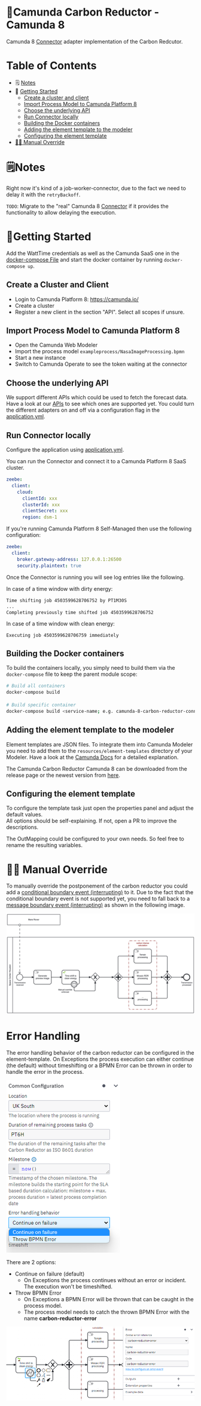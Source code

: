 # 🌱Camunda Carbon Reductor - Camunda 8

Camunda 8 [Connector](https://docs.camunda.io/docs/components/connectors/introduction-to-connectors/) adapter 
implementation of the Carbon Redcutor.

# Table of Contents

* 🗒 [Notes](#notes)
* 🚀 [Getting Started](#getting-started)
  * [Create a cluster and client](#create-a-cluster-and-client)
  * [Import Process Model to Camunda Platform 8](#import-process-model-to-camunda-platform-8)
  * [Choose the underlying API](#choose-the-underlying-api)
  * [Run Connector locally](#run-connector-locally)
  * [Building the Docker containers](#building-the-docker-containers)
  * [Adding the element template to the modeler](#adding-the-element-template-to-the-modeler)
  * [Configuring the element template](#configuring-the-element-template)
* [🖐🏼 Manual Override](#-manual-override)

# 🗒️Notes

Right now it's kind of a job-worker-connector, due to the fact we need
to delay it with the `retryBackoff`.

`TODO`: Migrate to the "real" Camunda 8 [Connector](https://docs.camunda.io/docs/components/connectors/custom-built-connectors/connector-sdk/) if 
it provides the functionality to allow delaying the execution.

# 🚀Getting Started

Add the WattTime credentials as well as the Camunda SaaS one in the 
[docker-compose File](./docker-compose.yaml) and start the 
docker container by running `docker-compose up`.

## Create a Cluster and Client

* Login to Camunda Platform 8: https://camunda.io/
* Create a cluster
* Register a new client in the section "API". Select all scopes if unsure.

## Import Process Model to Camunda Platform 8

* Open the Camunda Web Modeler
* Import the process model `exampleprocess/NasaImageProcessing.bpmn`
* Start a new instance
* Switch to Camunda Operate to see the token waiting at the connector

## Choose the underlying API

We support different APIs which could be used to fetch the forecast data. 
Have a look at our [APIs](../api/README.md) to see which ones are supported yet. 
You could turn the different adapters on and off via a configuration flag in the
[application.yml](./src/main/resources/application.yml).

## Run Connector locally

Configure the application using [application.yml](./src/main/resources/application.yml).

You can run the Connector and connect it to a Camunda Platform 8 SaaS cluster.

```yml
zeebe:
  client:
    cloud:
      clientId: xxx
      clusterId: xxx
      clientSecret: xxx
      region: dsm-1
```

If you're running Camunda Platform 8 Self-Managed then use the following configuration:

```yml
zeebe:
  client:
    broker.gateway-address: 127.0.0.1:26500
    security.plaintext: true
```

Once the Connector is running you will see log entries like the following.

In case of a time window with dirty energy:
```
Time shifting job 4503599628706752 by PT1M30S
...
Completing previously time shifted job 4503599628706752
```

In case of a time window with clean energy:
```
Executing job 4503599628706759 immediately
```

## Building the Docker containers

To build the containers locally, you simply need to build them via the
`docker-compose` file to keep the parent module scope:

```bash
# Build all containers
docker-compose build

# Build specific container 
docker-compose build <service-name; e.g. camunda-8-carbon-reductor-connector>
```

## Adding the element template to the modeler

Element templates are JSON files. To integrate them into Camunda
Modeler you need to add them to the `resources/element-templates`
directory of your Modeler. Have a look at the [Camunda Docs](https://docs.camunda.io/docs/components/modeler/desktop-modeler/element-templates/configuring-templates/#example-setup) for
a detailed explanation.

The Camunda Carbon Reductor Camunda 8 can be downloaded from the
release page or the newest version from [here](../exampleprocess/c8/.camunda/element-templates/carbon-reductor-c8-connector.json).

## Configuring the element template

To configure the template task just open the properties panel and adjust the default values.  
All options should be self-explaining. If not, open a PR to improve the descriptions.

The OutMapping could be configured to your own needs. So feel free to rename the resulting variables.

# 🖐🏼 Manual Override

To manually override the postponement of the carbon reductor you could add a [conditional boundary event (interrupting)](https://docs.camunda.org/manual/latest/reference/bpmn20/events/conditional-events/) to
it. Due to the fact that the conditional boundary event is not supported yet, you need to fall back to a 
[message boundary event (interrupting)](https://docs.camunda.org/manual/latest/reference/bpmn20/events/message-events/) as shown in the following image.

![Manual Override via Conditional Boundary Event](../docs/manual-override/manual-override-c8.png)

# Error Handling

The error handling behavior of the carbon reductor can be configured in the element-template.
On Exceptions the process execution can either continue (the default) without timeshifting
or a BPMN Error can be thrown in order to handle the error in the process.

![Error Handling Behavior in the element template](../docs/error-handling/error-handling-c8-template.png)

There are 2 options:
* Continue on failure (default)
  * On Exceptions the process continues without an error or incident. The execution won't be timeshifted.
* Throw BPMN Error
  * On Exceptions a BPMN Error will be thrown that can be caught in the process model.
  * The process model needs to catch the thrown BPMN Error with the name **carbon-reductor-error**

![Attached Error Event in the process model](../docs/error-handling/error-handling-c8-process.png)